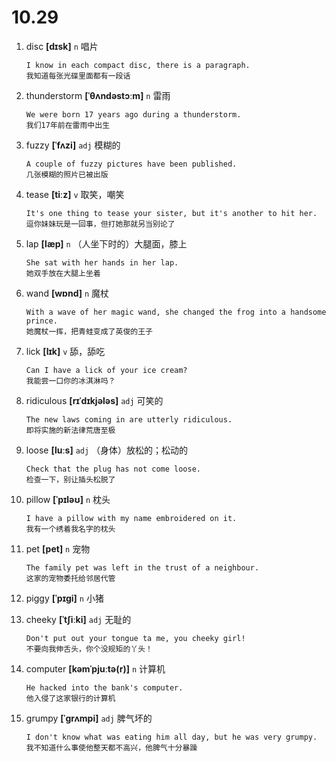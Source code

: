 # 10.29



1. disc **[dɪsk]** `n` 唱片
    ```
    I know in each compact disc, there is a paragraph.
    我知道每张光碟里面都有一段话
    ```

2. thunderstorm **[ˈθʌndəstɔːm]** `n` 雷雨
    ```
    We were born 17 years ago during a thunderstorm.
    我们17年前在雷雨中出生
    ```

3. fuzzy **[ˈfʌzi]** `adj` 模糊的
    ```
    A couple of fuzzy pictures have been published.
    几张模糊的照片已被出版
    ```

4. tease **[tiːz]** `v` 取笑，嘲笑
    ```
    It's one thing to tease your sister, but it's another to hit her.
    逗你妹妹玩是一回事，但打她那就另当别论了
    ```

5. lap **[læp]** `n` （人坐下时的）大腿面，膝上
    ```
    She sat with her hands in her lap.
    她双手放在大腿上坐着
    ```

6. wand **[wɒnd]** `n` 魔杖
    ```
    With a wave of her magic wand, she changed the frog into a handsome prince.
    她魔杖一挥，把青蛙变成了英俊的王子
    ```

7. lick **[lɪk]** `v` 舔，舔吃
    ```
    Can I have a lick of your ice cream?
    我能尝一口你的冰淇淋吗？
    ```

8. ridiculous **[rɪˈdɪkjələs]** `adj` 可笑的
    ```
    The new laws coming in are utterly ridiculous.
    即将实施的新法律荒唐至极
    ```

9. loose **[luːs]** `adj` （身体）放松的；松动的
    ```
    Check that the plug has not come loose.
    检查一下，别让插头松脱了
    ```

10. pillow **[ˈpɪləʊ]** `n` 枕头
    ```
    I have a pillow with my name embroidered on it.
    我有一个绣着我名字的枕头
    ```

11. pet **[pet]** `n` 宠物
    ```
    The family pet was left in the trust of a neighbour.
    这家的宠物委托给邻居代管
    ```

12. piggy **[ˈpɪɡi]** `n` 小猪

13. cheeky **[ˈtʃiːki]** `adj` 无耻的
    ```
    Don't put out your tongue ta me, you cheeky girl!
    不要向我伸舌头，你个没规矩的丫头！
    ```

14. computer **[kəmˈpjuːtə(r)]** `n` 计算机
    ```
    He hacked into the bank's computer.
    他入侵了这家银行的计算机
    ```

15. grumpy **[ˈɡrʌmpi]** `adj` 脾气坏的
    ```
    I don't know what was eating him all day, but he was very grumpy.
    我不知道什么事使他整天都不高兴，他脾气十分暴躁
    ```
